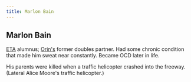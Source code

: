 ```yaml
---
title: Marlon Bain
---
```


Marlon Bain
-----------

[ETA](/infinite-notes/places/ETA) alumnus; [Orin's](/infinite-notes/characters/Orin) former doubles partner.
Had some chronic condition that made him sweat near constantly. Became OCD later
in life.

His parents were killed when a traffic helicopter crashed into the freeway.
(Lateral Alice Moore's traffic helicopter.)